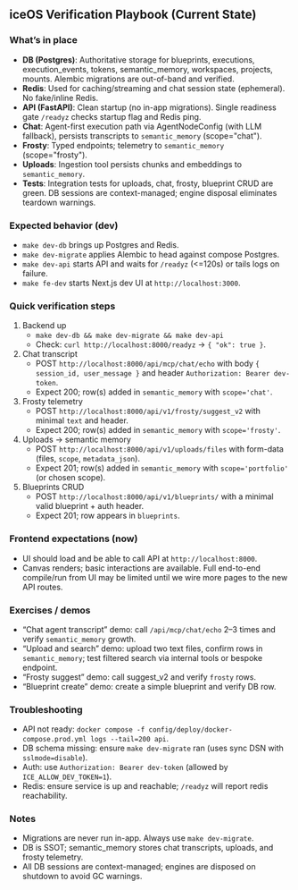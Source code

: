 ## iceOS Verification Playbook (Current State)

### What’s in place
- **DB (Postgres)**: Authoritative storage for blueprints, executions, execution_events, tokens, semantic_memory, workspaces, projects, mounts. Alembic migrations are out-of-band and verified.
- **Redis**: Used for caching/streaming and chat session state (ephemeral). No fake/inline Redis.
- **API (FastAPI)**: Clean startup (no in-app migrations). Single readiness gate `/readyz` checks startup flag and Redis ping.
- **Chat**: Agent-first execution path via AgentNodeConfig (with LLM fallback), persists transcripts to `semantic_memory` (scope="chat").
- **Frosty**: Typed endpoints; telemetry to `semantic_memory` (scope="frosty").
- **Uploads**: Ingestion tool persists chunks and embeddings to `semantic_memory`.
- **Tests**: Integration tests for uploads, chat, frosty, blueprint CRUD are green. DB sessions are context-managed; engine disposal eliminates teardown warnings.

### Expected behavior (dev)
- `make dev-db` brings up Postgres and Redis.
- `make dev-migrate` applies Alembic to head against compose Postgres.
- `make dev-api` starts API and waits for `/readyz` (<=120s) or tails logs on failure.
- `make fe-dev` starts Next.js dev UI at `http://localhost:3000`.

### Quick verification steps
1) Backend up
   - `make dev-db && make dev-migrate && make dev-api`
   - Check: `curl http://localhost:8000/readyz` → `{ "ok": true }`.
2) Chat transcript
   - POST `http://localhost:8000/api/mcp/chat/echo` with body `{ session_id, user_message }` and header `Authorization: Bearer dev-token`.
   - Expect 200; row(s) added in `semantic_memory` with `scope='chat'`.
3) Frosty telemetry
   - POST `http://localhost:8000/api/v1/frosty/suggest_v2` with minimal `text` and header.
   - Expect 200; row(s) added in `semantic_memory` with `scope='frosty'`.
4) Uploads → semantic memory
   - POST `http://localhost:8000/api/v1/uploads/files` with form-data (files, `scope`, `metadata_json`).
   - Expect 201; row(s) added in `semantic_memory` with `scope='portfolio'` (or chosen scope).
5) Blueprints CRUD
   - POST `http://localhost:8000/api/v1/blueprints/` with a minimal valid blueprint + auth header.
   - Expect 201; row appears in `blueprints`.

### Frontend expectations (now)
- UI should load and be able to call API at `http://localhost:8000`.
- Canvas renders; basic interactions are available. Full end-to-end compile/run from UI may be limited until we wire more pages to the new API routes.

### Exercises / demos
- “Chat agent transcript” demo: call `/api/mcp/chat/echo` 2–3 times and verify `semantic_memory` growth.
- “Upload and search” demo: upload two text files, confirm rows in `semantic_memory`; test filtered search via internal tools or bespoke endpoint.
- “Frosty suggest” demo: call suggest_v2 and verify `frosty` rows.
- “Blueprint create” demo: create a simple blueprint and verify DB row.

### Troubleshooting
- API not ready: `docker compose -f config/deploy/docker-compose.prod.yml logs --tail=200 api`.
- DB schema missing: ensure `make dev-migrate` ran (uses sync DSN with `sslmode=disable`).
- Auth: use `Authorization: Bearer dev-token` (allowed by `ICE_ALLOW_DEV_TOKEN=1`).
- Redis: ensure service is up and reachable; `/readyz` will report redis reachability.

### Notes
- Migrations are never run in-app. Always use `make dev-migrate`.
- DB is SSOT; semantic_memory stores chat transcripts, uploads, and frosty telemetry.
- All DB sessions are context-managed; engines are disposed on shutdown to avoid GC warnings.
